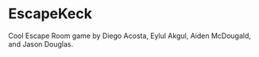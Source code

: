 # EscapeKeck

Cool Escape Room game by Diego Acosta, Eylul Akgul, Aiden McDougald, and Jason Douglas.
